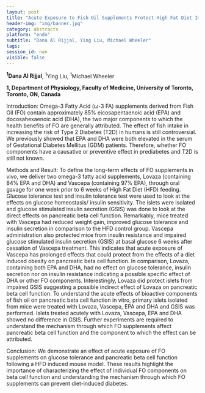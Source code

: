 ```yaml
---
layout: post
title: "Acute Exposure to Fish Oil Supplements Protect High Fat Diet Impaired Pancreatic Beta Cell Function "
header-img: "img/banner.jpg"
category: abstracts
platform: "endo"
subtitle: "Dana Al Rijjal, Ying Liu, Michael Wheeler"
tags: 
session_id: nan
visible: false
---
```

**<sup>1</sup>Dana Al Rijjal**, <sup>1</sup>Ying Liu, <sup>1</sup>Michael Wheeler

__1, Department of Physiology, Faculty of Medicine, University of Toronto, Toronto, ON, Canada__

Introduction: Omega-3 Fatty Acid (ω-3 FA) supplements derived from Fish Oil (FO) contain approximately 85% eicosapentaenoic acid (EPA) and docosahexaenoic acid (DHA), the two major components to which the health benefits of FO are generally attributed. The effect of fish intake in increasing the risk of Type 2 Diabetes (T2D) in humans is still controversial. We previously showed that EPA and DHA were both elevated in the serum of Gestational Diabetes Mellitus (GDM) patients. Therefore, whether FO components have a causative or preventive effect in prediabetes and T2D is still not known. 

Methods and Result: To define the long-term effects of FO supplements in vivo, we deliver two omega-3 fatty acid supplements, Lovaza (containing 84% EPA and DHA) and Vascepa (containing 97% EPA), through oral gavage for one week prior to 6 weeks of High Fat Diet (HFD) feeding. Glucose tolerance test and insulin tolerance test were used to look at the effects on glucose homeostasis/ insulin sensitivity. The islets were isolated and glucose stimulated insulin secretion (GSIS) was done to look at the direct effects on pancreatic beta cell function. Remarkably, mice treated with Vascepa had reduced weight gain, improved glucose tolerance and insulin secretion in comparison to the HFD control group. Vascepa administration also protected mice from insulin resistance and impaired glucose stimulated insulin secretion (GSIS) at basal glucose 6 weeks after cessation of Vascepa treatment. This indicates that acute exposure of Vascepa has prolonged effects that could protect from the effects of a diet induced obesity on pancreatic beta cell function. In comparison, Lovaza, containing both EPA and DHA, had no effect on glucose tolerance, insulin secretion nor on insulin resistance indicating a possible specific effect of DHA or other FO components. Interestingly, Lovaza did protect islets from impaired GSIS suggesting a possible indirect effect of Lovaza on pancreatic beta cell function. To understand the acute effects of bioactive components of fish oil on pancreatic beta cell function in vitro, primary islets isolated from mice were treated with Lovaza, Vascepa, EPA and DHA and GSIS was performed. Islets treated acutely with Lovaza, Vascepa, EPA and DHA showed no difference in GSIS. Further experiments are required to understand the mechanism through which FO supplements affect pancreatic beta cell function and the component to which the effect can be attributed. 

Conclusion: We demonstrate an effect of acute exposure of FO supplements on glucose tolerance and pancreatic beta cell function following a HFD induced mouse model. These results highlight the importance of characterizing the effect of individual FO components on beta cell function and understanding the mechanism through which FO supplements can prevent diet-induced diabetes.
